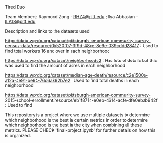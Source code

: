 Tired Duo

Team Members: Raymond Zong - RHZ4@pitt.edu ; Ilya Abbasian - ILA18@pitt.edu

Description and links to the datasets used

https://data.wprdc.org/dataset/pittsburgh-american-community-survey-census-data/resource/0b520f07-3f9d-48ce-8e9e-039cddd28417 : Used to find total workers 16 and over in each neighborhood

https://data.wprdc.org/dataset/neighborhoods2 : Has lots of details but this was used to find the amount of acres in each neighborhood

https://data.wprdc.org/dataset/median-age-death/resource/c2e1500a-a12a-4e91-be94-76c6a892b7e2 : Used to find total deaths in each neighborhood

https://data.wprdc.org/dataset/pittsburgh-american-community-survey-2015-school-enrollment/resource/eb1f8714-e0eb-4614-acfe-dfe0ebab942f : Used to find 

This repository is a project where we use multiple datasets to determine which neighborhood is the best in certain metrics in order to determine which neighborhood is the best in the city when combining all these metrics. PLEASE CHECK 'final-project.ipynb' for further details on how this is organized.
